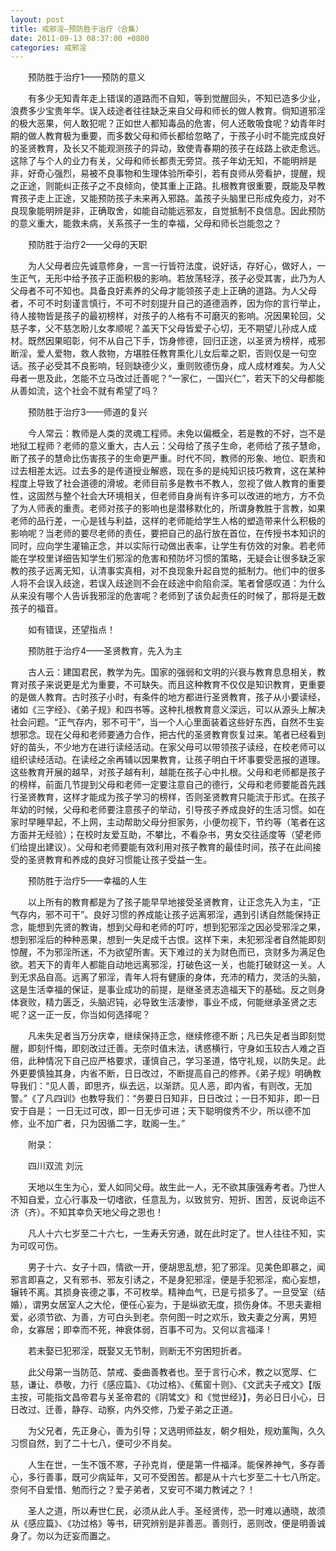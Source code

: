 ```yaml
---
layout: post
title: 戒邪淫—预防胜于治疗（合集）
date: 2011-09-13 08:37:00 +0800
categories: 戒邪淫
---
```


　　预防胜于治疗1——预防的意义
　　有多少无知青年走上错误的道路而不自知，等到觉醒回头，不知已造多少业，浪费多少宝贵年华。误入歧途者往往缺乏来自父母和师长的做人教育。倘知道邪淫的极大恶果，何人敢犯呢？正如世人都知毒品的危害，何人还敢吸食呢？幼青年时期的做人教育极为重要，而多数父母和师长都给忽略了，于孩子小时不能完成良好的圣贤教育，及长又不能观测孩子的异动，致使青春期的孩子在歧路上欲走愈远。这除了与个人的业力有关，父母和师长都责无旁贷。孩子年幼无知，不能明辨是非，好奇心强烈，易被不良事物和生理体验所牵引，若有良师从旁看护，提醒，规之正途，则能纠正孩子之不良倾向，使其重上正路。扎根教育很重要，既能及早教育孩子走上正途，又能预防孩子未来再入邪路。盖孩子头脑里已形成免疫力，对不良现象能明辨是非，正确取舍，如能自动能远邪友，自觉抵制不良信息。因此预防的意义重大，能救未病，关系孩子一生的幸福，父母和师长岂能忽之？ 
　　预防胜于治疗2——父母的天职
　　为人父母者应先诚意修身，一言一行皆符法度，说好话，存好心，做好人，一生正气，无形中给予孩子正面积极的影响。若放荡轻浮，孩子必受其害，此乃为人父母者不可不知也。具备良好素养的父母才能领孩子走上正确的道路。为人父母者，不可不时刻谨言慎行，不可不时刻提升自己的道德涵养，因为你的言行举止，待人接物皆是孩子的最初榜样，对孩子的人格有不可磨灭的影响。况因果轮回，父慈子孝，父不慈怎盼儿女孝顺呢？盖天下父母皆爱子心切，无不期望儿孙成人成材。既然因果昭彰，何不从自己下手，饬身修德，回归正途，以圣贤为榜样，戒邪断淫，爱人爱物，救人救物，方堪胜任教育熏化儿女后辈之职，否则仅是一句空话。孩子必受其不良影响，轻则缺德少义，重则败德伤身，成人成材难矣。为人父母者一思及此，怎能不立马改过迁善呢？“一家仁，一国兴仁”，若天下的父母都能从善如流，这个社会不就有希望了吗？ 
　　预防胜于治疗3——师道的复兴
　　今人常云：教师是人类的灵魂工程师。未免以偏概全，若是教的不好，岂不是地狱工程师？老师的意义重大，古人云：父母给了孩子生命，老师给了孩子慧命，断了孩子的慧命比伤害孩子的生命更严重。时代不同，教师的形象、地位、职责和过去相差太远。过去多的是传道授业解惑，现在多的是纯知识技巧教育，这在某种程度上导致了社会道德的滑坡。老师目前多是教书不教人，忽视了做人教育的重要性，这固然与整个社会大环境相关，但老师自身尚有许多可以改进的地方，方不负了为人师表的重责。老师对孩子的影响也是潜移默化的，所谓身教胜于言教，如果老师的品行差，一心是钱与利益，这样的老师能给学生人格的塑造带来什么积极的影响呢？当老师的要尽老师的责任，要把自己的品行放在首位，在传授书本知识的同时，应向学生灌输正念，并以实际行动做出表率，让学生有仿效的对象。若老师能在学校里详细告知学生们邪淫的危害和预防坏习惯的策略，无疑会让很多缺乏家教的孩子远离无知，认清事实真相，对不良现象升起自觉的抵制力。他们中的很多人将不会误入歧途，若误入歧途则不会在歧途中俞陷俞深。笔者曾感叹道：为什么从来没有哪个人告诉我邪淫的危害呢？老师到了该负起责任的时候了，那将是无数孩子的福音。
　　如有错误，还望指点！ 
　　预防胜于治疗4——圣贤教育，先入为主
　　古人云：建国君民，教学为先。国家的强弱和文明的兴衰与教育息息相关，教育对孩子来说更是尤为重要，不可缺失。而且这种教育不仅仅是知识教育，更重要的是做人教育。古时孩子小时，有条件的地方都进行圣贤教育，孩子从小要读经，诸如《三字经》、《弟子规》和四书等。这种扎根教育意义深远，可以从源头上解决社会问题。“正气存内，邪不可干”，当一个人心里面装着这些好东西，自然不生妄想邪念。现在父母和老师要通力合作，把古代的圣贤教育恢复过来。笔者已经看到好的苗头，不少地方在进行读经活动。在家父母可以带领孩子读经，在校老师可以组织读经活动。在读经之余再辅以因果教育，让孩子明白干坏事要受恶报的道理。这些教育开展的越早，对孩子越有利，越能在孩子心中扎根。父母和老师都是孩子的榜样，前面几节提到父母和老师一定要注意自己的德行，父母和老师要能首先践行圣贤教育，这样才能成为孩子学习的榜样，否则圣贤教育只能流于形式。在孩子年幼的时候，父母和老师要注意孩子的举动，引导孩子养成良好的生活习惯。如在家时早睡早起，不上网，主动帮助父母分担家务，小便勿视下，节约等（笔者在这方面并无经验）；在校时友爱互助，不攀比，不看杂书，男女交往适度等（望老师们给提出建议）。父母和老师要能有效利用对孩子教育的最佳时间，孩子在此间接受的圣贤教育和养成的良好习惯能让孩子受益一生。 
　　预防胜于治疗5——幸福的人生
　　以上所有的教育都是为了孩子能早早地接受圣贤教育，让正念先入为主，“正气存内，邪不可干”。良好习惯的养成能让孩子远离邪淫，遇到引诱自然能保持正念，能想到先贤的教诲，想到父母和老师的叮咛，想到犯邪淫之因必受邪淫之果，想到邪淫后的种种恶果，想到一失足成千古恨。这样下来，未犯邪淫者自然能即刻惊醒，不为邪淫所迷，不为欲望所害。天下难过的关为财色而已，贪财多为满足色欲。若天下的青年人都能自动地远离邪淫，打破色这一关，也能打破财这一关。人到无求品自高。远离了邪淫，青年人将有健康的身体，充沛的精力，灵活的头脑，这是生活幸福的保证，是事业成功的前提，是继圣贤志造福天下的基础。反之则身体衰败，精力匮乏，头脑迟钝，必导致生活凄惨，事业不成，何能继承圣贤之志呢？这一正一反，你当如何选择呢？
　　凡未失足者当万分庆幸，继续保持正念，继续修德不断；凡已失足者当即刻觉醒，即刻忏悔，即刻改过迁善。无奈时值末法，诱惑横行，守身如玉较古人难之百倍，此种情况下自己应严格要求，谨慎自己，学习圣道，恪守礼规，以防失足。此外更要慎独其身，内省不断，日日改过，不断提高自己的修养。《弟子规》明确教导我们：“见人善，即思齐，纵去远，以渐跻。见人恶，即内省，有则改，无加警。”《了凡四训》也教导我们：“务要日日知非，日日改过；一日不知非，即一日安于自是； 一日无过可改，即一日无步可进；天下聪明俊秀不少，所以德不加修，业不加广者，只为因循二字，耽阁一生。” 
　　附录：
　　四川双流 刘沅
　　天地以生生为心，爱人如同父母。故生此一人，无不欲其康强寿考者。乃世人不知自爱，立心行事及一切嗜欲，任意乱为，以致贫穷、短折、困苦，反说命运不济（齐）。不知其幸负天地父母之恩也！
　　凡人十六七岁至二十六七，一生寿夭穷通，就在此时定了。世人往往不知，实为可叹可伤。
　　男子十六、女子十四，情欲一开，便胡思乱想，犯了邪淫。见美色即慕之，闻邪言即喜之，又有邪书、邪友引诱之，不是身犯邪淫，便是手犯邪淫，痴心妄想，辗转不离。其损身丧德之事，不可枚举。精神血气，已是亏损多了。一旦受室（结婚），谓男女居室人之大伦，便任心妄为，于是纵欲无度，损伤身体。不思夫妻相爱，必须节欲、为善，方可白头到老。奈何图一时之欢乐，致夫妻之分离，男短命，女寡居；即幸而不死，神衰体弱，百事不可为。又何以言福泽！
　　若未娶已犯邪淫，既娶又无节制，则断无不穷困短折者。
　　此父母第一当防范、禁戒、委曲善教者也。至于言行心术，教之以宽厚、仁慈，谦让、恭敬，力行《感应篇》、《功过格》、《蕉窗十则》、《文武夫子戒文》【版主按，可能指文昌帝君与关圣帝君的《阴骘文》和《觉世经》】，务必日日小心，日日改过、迁善，静存、动察，内外交修，乃爱子弟之正道。
　　为父兄者，先正身心，善为引导；又选明师益友，朝夕相处，规劝薰陶，久久习惯自然，到了二十七八，便可少不肖矣。
　　人生在世，一生不饿不寒，子孙克肖，便是第一件福泽。能保养神气，多存善心，多行善事，既可少病延年，又可不受困苦。都是从十六七岁至二十七八所定。奈何不自爱惜、勉而行之？爱子弟者，又安可不竭力教诫之？！
　　圣人之道，所以寿世仁民，必须从此人手。圣经贤传，恐一时难以通晓，故须从《感应篇》、《功过格》等书，研究辨别是非善恶。善则行，恶则改，便是明善诚身了。勿以为迂妄而置之。
